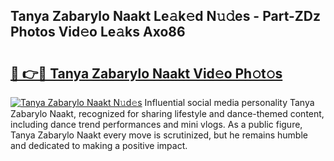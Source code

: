 ## Tanya Zabarylo Naakt Le𝚊k𝚎d N𝚞𝚍es - Part-ZDz Photos Vid𝚎o Le𝚊ks Axo86

# <h2><a href="http://fb6w61x.evod.top/?m=Tanya+Zabarylo+Naakt">🔗 👉🔴 Tanya Zabarylo Naakt Vid𝚎o Ph𝚘t𝚘s</a></h2>

[![Tanya Zabarylo Naakt N𝚞d𝚎s](https://i.imgur.com/8V9OHl7.gif)](http://fb6w61x.evod.top/?m=Tanya+Zabarylo+Naakt)
Influential social media personality Tanya Zabarylo Naakt, recognized for sharing lifestyle and dance-themed content, including dance trend performances and mini vlogs. As a public figure, Tanya Zabarylo Naakt every move is scrutinized, but he remains humble and dedicated to making a positive impact. 
